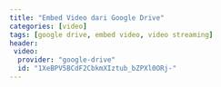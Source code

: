 ```yaml
---
title: "Embed Video dari Google Drive"
categories: [video]
tags: [google drive, embed video, video streaming]
header:
 video:
  provider: "google-drive"
  id: "1XeBPV5BCdF2CbkmXIztub_bZPXl0ORj-"
---
```

